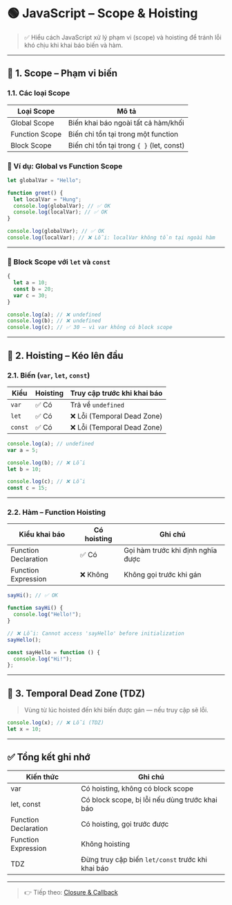 # 🟢 JavaScript – Scope & Hoisting

> ✅ Hiểu cách JavaScript xử lý phạm vi (scope) và hoisting để tránh lỗi khó chịu khi khai báo biến và hàm.

---

## 📌 1. Scope – Phạm vi biến

### 1.1. Các loại Scope

| Loại Scope     | Mô tả                                     |
| -------------- | ----------------------------------------- |
| Global Scope   | Biến khai báo ngoài tất cả hàm/khối       |
| Function Scope | Biến chỉ tồn tại trong một function       |
| Block Scope    | Biến chỉ tồn tại trong `{ }` (let, const) |

### 🔸 Ví dụ: Global vs Function Scope

```js
let globalVar = "Hello";

function greet() {
  let localVar = "Hung";
  console.log(globalVar); // ✅ OK
  console.log(localVar); // ✅ OK
}

console.log(globalVar); // ✅ OK
console.log(localVar); // ❌ Lỗi: localVar không tồn tại ngoài hàm
```

---

### 🔸 Block Scope với `let` và `const`

```js
{
  let a = 10;
  const b = 20;
  var c = 30;
}

console.log(a); // ❌ undefined
console.log(b); // ❌ undefined
console.log(c); // ✅ 30 – vì var không có block scope
```

---

## 📌 2. Hoisting – Kéo lên đầu

### 2.1. Biến (`var`, `let`, `const`)

| Kiểu    | Hoisting | Truy cập trước khi khai báo |
| ------- | -------- | --------------------------- |
| `var`   | ✅ Có    | Trả về `undefined`          |
| `let`   | ✅ Có    | ❌ Lỗi (Temporal Dead Zone) |
| `const` | ✅ Có    | ❌ Lỗi (Temporal Dead Zone) |

```js
console.log(a); // undefined
var a = 5;

console.log(b); // ❌ Lỗi
let b = 10;

console.log(c); // ❌ Lỗi
const c = 15;
```

---

### 2.2. Hàm – Function Hoisting

| Kiểu khai báo        | Có hoisting | Ghi chú                           |
| -------------------- | ----------- | --------------------------------- |
| Function Declaration | ✅ Có       | Gọi hàm trước khi định nghĩa được |
| Function Expression  | ❌ Không    | Không gọi trước khi gán           |

```js
sayHi(); // ✅ OK

function sayHi() {
  console.log("Hello!");
}

// ❌ Lỗi: Cannot access 'sayHello' before initialization
sayHello();

const sayHello = function () {
  console.log("Hi!");
};
```

---

## 📌 3. Temporal Dead Zone (TDZ)

> Vùng từ lúc hoisted đến khi biến được gán — nếu truy cập sẽ lỗi.

```js
console.log(x); // ❌ Lỗi (TDZ)
let x = 10;
```

---

## ✅ Tổng kết ghi nhớ

| Kiến thức            | Ghi chú                                           |
| -------------------- | ------------------------------------------------- |
| var                  | Có hoisting, không có block scope                 |
| let, const           | Có block scope, bị lỗi nếu dùng trước khai báo    |
| Function Declaration | Có hoisting, gọi trước được                       |
| Function Expression  | Không hoisting                                    |
| TDZ                  | Đừng truy cập biến `let/const` trước khi khai báo |

---

> 👉 Tiếp theo: [Closure & Callback](./06-closure-callback.md)
